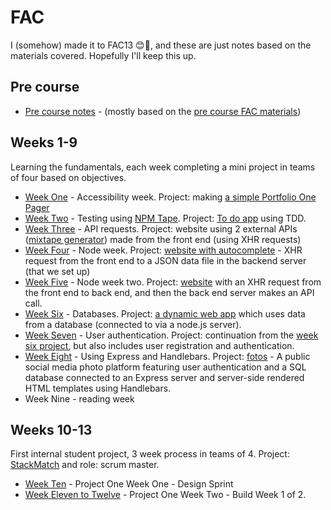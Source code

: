 # FAC

I (somehow) made it to FAC13 😊🎉, and these are just notes based on the materials covered. Hopefully I'll keep this up.

## Pre course
*   [Pre course notes](https://github.com/helenzhou6/FAC-Notes/blob/master/precourse.markdown) - (mostly based on the [pre course FAC materials](https://github.com/foundersandcoders/master-reference/tree/master/coursebook/precourse))

## Weeks 1-9
Learning the fundamentals, each week completing a mini project in teams of four based on objectives.
*   [Week One](https://github.com/helenzhou6/FAC-Notes/blob/master/weekOne.md) - Accessibility week. Project: making [a simple Portfolio One Pager](https://github.com/fac-13/plhh)
*   [Week Two](https://github.com/helenzhou6/FAC-Notes/blob/master/weekTwo.md) - Testing using [NPM Tape](https://www.npmjs.com/package/tape). Project: [To do app](https://github.com/fac-13/PLHH-ToDo) using TDD.
*   [Week Three](https://github.com/helenzhou6/FAC-Notes/blob/master/weekThree.md) - API requests. Project: website using 2 external APIs ([mixtape generator](https://github.com/fac-13/vith-Mixtape)) made from the front end (using XHR requests)
*   [Week Four](https://github.com/helenzhou6/FAC-Notes/blob/master/weekFour.md) - Node week. Project: [website with autocomplete](https://github.com/fac-13/vithAutocomplete) - XHR request from the front end to a JSON data file in the backend server (that we set up)
*   [Week Five](https://github.com/helenzhou6/FAC-Notes/blob/master/weekFive.md) - Node week two. Project: [website](https://github.com/fac-13/jeth) with an XHR request from the front end to back end, and then the back end server makes an API call.
*   [Week Six](https://github.com/helenzhou6/FAC-Notes/blob/master/weekSix.md) - Databases. Project: [a dynamic web app](https://github.com/fac-13/HEII-topics) which uses data from a database (connected to via a node.js server).
*   [Week Seven](https://github.com/helenzhou6/FAC-Notes/blob/master/weekSeven.md) - User authentication. Project: continuation from the [week six project](https://github.com/fac-13/HEII-topics), but also includes user registration and authentication.
*   [Week Eight](https://github.com/helenzhou6/FAC-Notes/blob/master/weekEight.md) - Using Express and Handlebars. Project: [fotos](https://github.com/fac-13/fotos) - A public social media photo platform featuring user authentication and a SQL database connected to an Express server and server-side rendered HTML templates using Handlebars.
* Week Nine - reading week

## Weeks 10-13
First internal student project, 3 week process in teams of 4. Project: [StackMatch](https://github.com/fac-13/stackMatch) and role: scrum master.
* [Week Ten](https://github.com/helenzhou6/FAC-Notes/blob/master/weekTen.md) - Project One Week One - Design Sprint
* [Week Eleven to Twelve](https://github.com/helenzhou6/FAC-Notes/blob/master/weekEleventoTwelve.md) - Project One Week Two - Build Week 1 of 2.